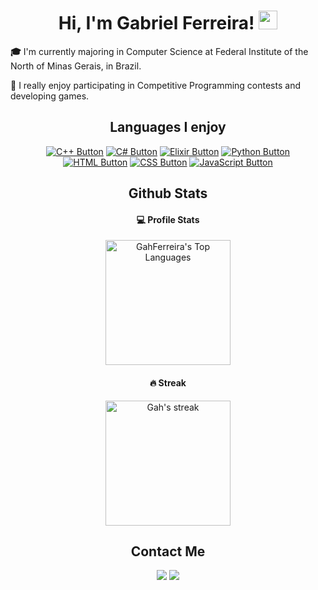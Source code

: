 <h1 align="center">
	Hi, I'm Gabriel Ferreira!
	<img src="https://media.giphy.com/media/hvRJCLFzcasrR4ia7z/giphy.gif" width="30">
</h1>

<p><strong>🎓</strong> I'm currently majoring in Computer Science at Federal Institute of the North of Minas Gerais, in Brazil. </p>

<p><strong>💞️</strong> I really enjoy participating in Competitive Programming contests and developing games.</p>

<h2 align="center"> Languages I enjoy </h2>

<p align="center">
	<a href="https://github.com/search?q=user%3AGahFerreira+is%3Arepo+language%3Ac%2B%2B"><img src="https://img.shields.io/badge/c++-%2300599C.svg?style=for-the-badge&logo=c%2B%2B&logoColor=white" title="My C++ Code" alt="C++ Button" target="_blank"></a>
	<!--  -->
	<a href="https://github.com/search?q=user%3AGahFerreira+is%3Arepo+language%3Ac%23"><img src="https://img.shields.io/badge/c%23-%23239120.svg?style=for-the-badge&logo=c-sharp&logoColor=white" title="My C# Code" alt="C# Button" target="_blank"></a>
	<!--  -->
	<a href="https://github.com/search?q=user%3AGahFerreira+is%3Arepo+language%3Aelixir"><img src="https://img.shields.io/badge/elixir-%234B275F.svg?style=for-the-badge&logo=elixir&logoColor=white" title="My Elixir Code" alt="Elixir Button" target="_blank"></a>
	<!--  -->
	<a href="https://github.com/search?q=user%3AGahFerreira+is%3Arepo+language%3Apython"><img src="https://img.shields.io/badge/python-3670A0?style=for-the-badge&logo=python&logoColor=ffdd54" title="My Python Code" alt="Python Button" target="_blank"></a>
	<!--  -->
	<br>
	<!--  -->
	<a href="https://github.com/search?q=html+in%3Areadme+user%3Agahferreira&type=Repositories"><img src="https://img.shields.io/badge/html5-%23E34F26.svg?style=for-the-badge&logo=html5&logoColor=white" title="My HTML Code" alt="HTML Button" target="_blank"></a>
	<!--  -->
	<a href="https://github.com/search?q=css+in%3Areadme+user%3Agahferreira&type=Repositories"><img src="https://img.shields.io/badge/css3-%231572B6.svg?style=for-the-badge&logo=css3&logoColor=white" title="My CSS Code" alt="CSS Button" target="_blank"></a>
	<!--  -->
	<a href="https://github.com/search?q=user%3AGahFerreira+is%3Arepo+language%3Ajavascript"><img src="https://img.shields.io/badge/javascript-%23323330.svg?style=for-the-badge&logo=javascript&logoColor=%23F7DF1E" title="My JavaScript Code" alt="JavaScript Button" target="_blank"></a>
</p>

<div align="center">
	<h2> Github Stats</h2>
	<h4> 💻 Profile Stats </h4>
	<p>
		<!-- GitHub Readme Stats - https://github.com/anuraghazra/github-readme-stats -->
		<a>
			<img alt="GahFerreira's Top Languages" src="https://github-readme-stats.vercel.app/api/top-langs/?username=gahferreira&langs_count=8&layout=compact&theme=react&hide_border=true&bg_color=1F222E&title_color=F85D7F&icon_color=F8D866" height="200px"/>
		</a>
	</p>
	<h4> 🔥 Streak </h4>
	<p>
		<!-- GitHub Readme Streak Stats - https://github.com/DenverCoder1/github-readme-streak-stats -->
	  <a>
	    <img alt="Gah's streak" src="https://github-readme-streak-stats.herokuapp.com/?user=gahferreira&theme=monokai-metallian&hide_border=true" height="200px"/>
	  </a>
	</p>
</div>

<div align="center">
	<h2> Contact Me </h2>
	<p>
		<a href="mailto:gabvinicius7@gmail.com"><img src="https://img.shields.io/badge/Gmail-D14836?style=for-the-badge&logo=gmail&logoColor=white" target="_blank"></a>
		<!--  -->
		<a href="https://www.linkedin.com/in/gabriel-ferreira-0135b8196/"><img src="https://img.shields.io/badge/linkedin-%230077B5.svg?style=for-the-badge&logo=linkedin&logoColor=white" target="_blank"></a>
	</p>
</div>
